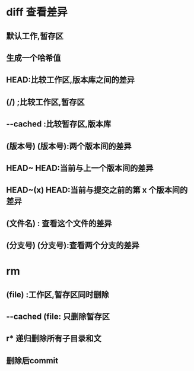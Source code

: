 # diff 查看差异
## 默认工作,暂存区
## 生成一个哈希值
## HEAD:比较工作区,版本库之间的差异
## (/) ;比较工作区,暂存区
## --cached :比较暂存区,版本库
## (版本号) (版本号):两个版本间的差异
## HEAD~ HEAD:当前与上一个版本间的差异
## HEAD~(x) HEAD:当前与提交之前的第 x 个版本间的差异
## (文件名) : 查看这个文件的差异
## (分支号) (分支号):查看两个分支的差异

# rm
## (file) :工作区,暂存区同时删除
## --cached (file: 只删除暂存区
## r* 递归删除所有子目录和文
## 删除后commit
